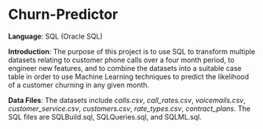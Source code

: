 # Churn-Predictor

**Language**: SQL (Oracle SQL)

**Introduction**: The purpose of this project is to use SQL to transform multiple datasets relating to customer phone calls over a four month period, to engineer new features, and to combine the datasets into a suitable case table in order to use Machine Learning techniques to predict the likelihood of a customer churning in any given month.

**Data Files**: The datasets include *calls.csv*, *call_rates.csv*, *voicemails.csv*, *customer_service.csv*, *customers.csv*, *rate_types.csv*, *contract_plans*. The SQL files are SQLBuild.sql, SQLQueries.sql, and SQLML.sql.
